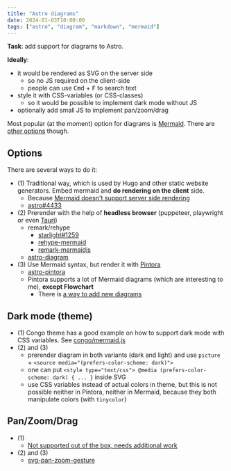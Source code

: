 ```yaml
---
title: "Astro diagrams"
date: 2024-01-03T10:00:00
tags: ["astro", "diagram", "markdown", "mermaid"]
---
```


**Task**: add support for diagrams to Astro.

**Ideally**:

- it would be rendered as SVG on the server side
  - so no JS required on the client-side
  - people can use <kbd>Cmd</kbd> + <kbd>F</kbd> to search text
- style it with CSS-variables (or CSS-classes)
  - so it would be possible to implement dark mode without JS
- optionally add small JS to implement pan/zoom/drag

Most popular (at the moment) option for diagrams is [Mermaid](https://mermaid.js.org/). There are [other options](/content/posts/text-to-diagram/index.md) though.

## Options

There are several ways to do it:

- (1) Traditional way, which is used by Hugo and other static website generators. Embed mermaid and **do rendering on the client** side.
  - Because [Mermaid doesn't support server side rendering](https://github.com/mermaid-js/mermaid/issues/3650)
  - [astro#4433](https://github.com/withastro/astro/issues/4433)
- (2) Prerender with the help of **headless browser** (puppeteer, playwright or even [Tauri](/content/posts/tauri-instead-of-puppeteer-or-playwright/index.md))
  - remark/rehype
    - [starlight#1259](https://github.com/withastro/starlight/discussions/1259)
    - [rehype-mermaid](https://github.com/remcohaszing/rehype-mermaid)
    - [remark-mermaidjs](https://github.com/remcohaszing/remark-mermaidjs)
  - [astro-diagram](https://www.npmjs.com/package/astro-diagram)
- (3) Use Mermaid syntax, but render it with [Pintora](https://github.com/hikerpig/pintora)
  - [astro-pintora](https://www.npmjs.com/package/astro-pintora)
  - Pintora supports a lot of Mermaid diagrams (which are interesting to me), **except Flowchart**
    - There is [a way to add new diagrams](https://pintorajs.vercel.app/docs/advanced/write-a-custom-diagram/)

## Dark mode (theme)

- (1) Congo theme has a good example on how to support dark mode with CSS variables. See [congo/mermaid.js](https://github.com/jpanther/congo/blob/dev/assets/js/mermaid.js)
- (2) and (3)
  - prerender diagram in both variants (dark and light) and use `picture` + `<source media="(prefers-color-scheme: dark)">`
  - one can put `<style type="text/css"> @media (prefers-color-scheme: dark) { ... }` inside SVG
  - use CSS variables instead of actual colors in theme, but this is not possible neither in Pintora, neither in Mermaid, because they both manipulate colors (with `tinycolor`)

## Pan/Zoom/Drag

- (1)
  - [Not supported out of the box, needs additional work](https://github.com/mermaid-js/mermaid/issues/1860)
- (2) and (3)
  - [svg-pan-zoom-gesture](https://github.com/stereobooster/svg-pan-zoom-gesture)
